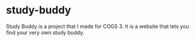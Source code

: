 # study-buddy
Study Buddy is a project that I made for COGS 3. It is a website that lets you find your very own study buddy.
